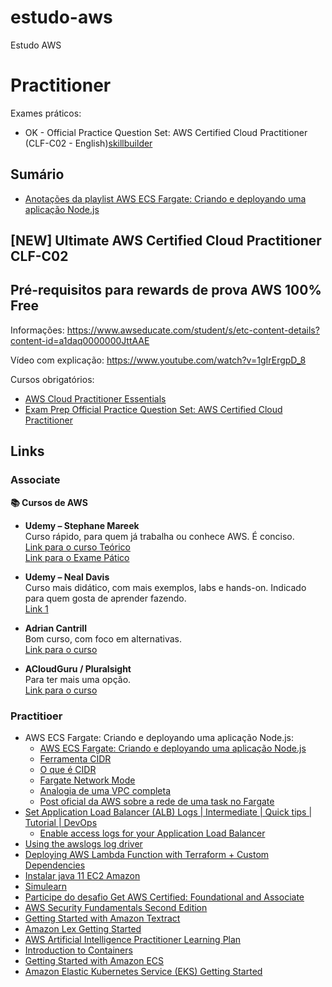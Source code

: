 # estudo-aws
Estudo AWS

# Practitioner

Exames práticos:
- OK - Official Practice Question Set: AWS Certified Cloud Practitioner (CLF-C02 - English)[skillbuilder](https://skillbuilder.aws/learn/E4W52ZKK6P/official-practice-question-set-aws-certified-cloud-practitioner-clfc02--english/RJSZKD3MG3?transcriptid=cce7ebc1-3bfc-5619-bd38-235bff3a0a30&responseid=R_7ruvXDoiHEQ6j9n)


## Sumário
- [Anotações da playlist AWS ECS Fargate: Criando e deployando uma aplicação Node.js](./playlist-youtube-ecs-fargate-node/)

## [NEW] Ultimate AWS Certified Cloud Practitioner CLF-C02

## Pré-requisitos para rewards de prova AWS 100% Free
Informações: https://www.awseducate.com/student/s/etc-content-details?content-id=a1daq0000000JttAAE

Vídeo com explicação: https://www.youtube.com/watch?v=1gIrErgpD_8

Cursos obrigatórios: 
- [AWS Cloud Practitioner Essentials](https://explore.skillbuilder.aws/learn/courses/134/aws-cloud-practitioner-essentials/lessons)
- [Exam Prep Official Practice Question Set: AWS Certified Cloud Practitioner](https://explore.skillbuilder.aws/learn/course/external/view/elearning/14050/exam-prep-official-question-set-aws-certified-cloud-practitioner-clf-c02-english)

## Links
### Associate

**📚 Cursos de AWS**
- **Udemy – Stephane Mareek**  
  Curso rápido, para quem já trabalha ou conhece AWS. É conciso.  
  [Link para o curso Teórico](https://www.udemy.com/course/aws-certified-developer-associate-dva-c01/)  
  [Link para o Exame Pático](https://www.udemy.com/course/aws-certified-developer-associate-practice-tests-dva-c01/?couponCode=MT250915G3)

- **Udemy – Neal Davis**  
  Curso mais didático, com mais exemplos, labs e hands-on. Indicado para quem gosta de aprender fazendo.  
  [Link 1](https://www.udemy.com/course/aws-certified-developer-associate-exam-training/)

- **Adrian Cantrill**  
  Bom curso, com foco em alternativas.  
  [Link para o curso](https://learn.cantrill.io/p/aws-certified-developer-associate)

- **ACloudGuru / Pluralsight**  
  Para ter mais uma opção.  
  [Link para o curso](https://www.pluralsight.com/individuals/pricing)


### Practitioer
- AWS ECS Fargate: Criando e deployando uma aplicação Node.js:
  - [AWS ECS Fargate: Criando e deployando uma aplicação Node.js](https://www.youtube.com/playlist?list=PLWQmZVQayUUI5RinDqpoIXiRYWy5YZKjs)
  - [Ferramenta CIDR](https://cidr.xyz/)
  - [O que é CIDR](https://en.wikipedia.org/wiki/Classless_Inter-Domain_Routing)
  - [Fargate Network Mode](https://docs.aws.amazon.com/AmazonECS/latest/developerguide/AWS_Fargate.html#fargate-tasks-networkmode)
  - [Analogia de uma VPC completa](https://start.jcolemorrison.com/aws-vpc-core-concepts-analogy-guide/)
  - [Post oficial da AWS sobre a rede de uma task no Fargate](https://aws.amazon.com/blogs/compute/task-networking-in-aws-fargate/)
- [Set Application Load Balancer (ALB) Logs | Intermediate | Quick tips | Tutorial | DevOps](https://www.youtube.com/watch?v=crLyNT6mTwM&ab_channel=LearnCloudbyDoing)
  - [Enable access logs for your Application Load Balancer](https://docs.aws.amazon.com/elasticloadbalancing/latest/application/enable-access-logging.html#attach-bucket-policy)
- [Using the awslogs log driver](https://docs.aws.amazon.com/AmazonECS/latest/developerguide/using_awslogs.html)
- [Deploying AWS Lambda Function with Terraform + Custom Dependencies](https://alek-cora-glez.medium.com/deploying-aws-lambda-function-with-terraform-custom-dependencies-7874407cd4fc)
- [Instalar java 11 EC2 Amazon](https://stackoverflow.com/a/68619647/6415045)
- [Simulearn](https://explore.skillbuilder.aws/learn/learning-plans/2226/aws-simulearn-cloud-practitioner)
- [Participe do desafio Get AWS Certified: Foundational and Associate](https://www.awseducate.com/student/s/etc-content-details?content-id=a1daq000000aQbtAAEhttps://www.awseducate.com/student/s/etc-content-details?content-id=a1daq000000aQbtAAE)
- [AWS Security Fundamentals Second Edition](https://explore.skillbuilder.aws/learn/courses/48/aws-security-fundamentals-second-edition)
- [Getting Started with Amazon Textract](https://explore.skillbuilder.aws/learn/courses/14791/getting-started-with-amazon-textract)
- [Amazon Lex Getting Started](https://explore.skillbuilder.aws/learn/courses/17999/amazon-lex-getting-started)
- [AWS Artificial Intelligence Practitioner Learning Plan](https://explore.skillbuilder.aws/learn/learning-plans/2217/plan)
- [Introduction to Containers](https://explore.skillbuilder.aws/learn/courses/106/introduction-to-containers)
- [Getting Started with Amazon ECS](https://explore.skillbuilder.aws/learn/courses/13597/getting-started-with-amazon-ecs)
- [Amazon Elastic Kubernetes Service (EKS) Getting Started ](https://explore.skillbuilder.aws/learn/courses/22416/amazon-elastic-kubernetes-service-eks-getting-started)
